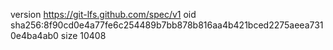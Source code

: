 version https://git-lfs.github.com/spec/v1
oid sha256:8f90cd0e4a77fe6c254489b7bb878b816aa4b421bced2275aeea7310e4ba4ab0
size 10408
